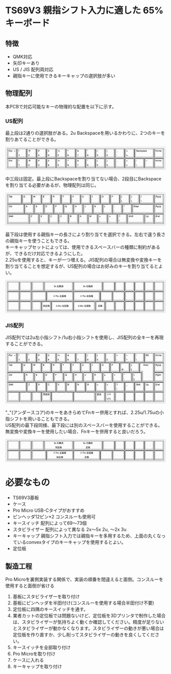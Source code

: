 # TS69V3 親指シフト入力に適した 65% キーボード

## 特徴

* QMK対応
* 矢印キーあり
* US / JIS 配列両対応
* 親指キーに使用できるキーキャップの選択肢が多い

## 物理配列

本PCBで対応可能なキーの物理的な配置を以下に示す。

### US配列

最上段は2通りの選択肢がある。2u Backspaceを用いるかわりに、2つのキーを割りあてることができる。

![US R1 LAYOUT](layout-us-r1.png "US R1 LAYOUT")
<!--
["Esc\n\n~\n`","!\n1","@\n2","#\n3","$\n4","%\n5","^\n6","&\n7","*\n8","(\n9",")\n0","_\n-","+\n=",{w:2},"Backspace","Home"],
["Esc","!\n1","@\n2","#\n3","$\n4","%\n5","^\n6","&\n7","*\n8","(\n9",")\n0","_\n-","+\n=","|\n\\","~\n`","Home"],
-->

中三段は固定。最上段にBackspaceを割り当てない場合、2段目にBackspaceを割り当てる必要があるが、物理配列は同じ。

![US R234 LAYOUT](layout-us-r234.png "US R234 LAYOUT")
<!--
[{w:1.5},"Tab","Q","W","E","R","T","Y","U","I","O","P","{\n[","}\n]",{w:1.5},"|\n\\","PgUp"],
[{w:1.75},"Ctrl","A","S","D","F","G","H","J","K","L",":\n;","\"\n'",{w:2.25},"Enter","PgUp"],
[{w:2.25},"Shift","Z","X","C","V","B","N","M","<\n,",">\n.","?\n/",{w:1.75},"Shift","Up","End"],
-->

最下段は使用する親指キーの長さにより割り当てを選択できる。左右で違う長さの親指キーを使うこともできる。  
キーキャップセットによっては、使用できるスペースバーの種類に制約があるが、できるだけ対応できるようにした。  
2.25uを使用すると、キーが一つ増える。JIS配列の場合は無変換や変換キーを割り当てることを想定するが、US配列の場合はお好みのキーを割り当てるとよい。

![US R5 LAYOUT](layout-us-r5.png "US R5 LAYOUT") 
<!--
[{a:7,w:1.25},"",{w:1.25},"",{w:1.25},"",{w:3},"3u 左親指",{w:3},"3u 右親指",{w:1.25},"","","","","",""],
[{w:1.25},"",{w:1.25},"",{w:1.5},"",{w:2.75},"2.75u 左親指",{w:2.75},"2.75u 右親指",{w:1.25},"",{w:1.25},"","","","",""],
[{w:1.25},"",{w:1.25},"","","無変換",{w:2.25},"2.25u 左親指",{w:2.25},"2.25u 左親指","変換","","","","","",""]
-->

### JIS配列

JIS配列では2u左小指シフト/1u右小指シフトを使用し、JIS配列の全キーを再現することができる。  

![JIS LAYOUT](layout-jis.png "JIS LAYOUT") 
<!--
["Esc\n\n~\n`","!\n1","\"\n2","#\n3","$\n4","%\n5","&\n6","'\n7","(\n8",")\n9","\n0","=\n-","~\n^","|\n\\","BS","Home"],
[{w:1.5},"Tab","Q","W","E","R","T","Y","U","I","O","P","`\n@","{\n[",{x:0.25,w:1.25,h:2,w2:1.5,h2:1,x2:-0.25},"Enter","PgUp"],
[{w:1.75},"Ctrl","A","S","D","F","G","H","J","K","L","+\n;","*\n:","}\n]",{x:1.25},"PgDn"],
[{w:2},"Shift","Z","X","C","V","B","N","M","<\n,",">\n.","?\n/","_","Shift","Up","End"],
[{w:1.25},"",{w:1.25},"","","無変換",{w:2.25},"",{w:2.25},"","変換","カタ\nひら","","","","",""],
-->

"_"(アンダースコア)のキーをあきらめてFnキー併用とすれば、2.25u/1.75uの小指シフトを用いることもできる。  
US配列の最下段同様、最下段には別のスペースバーを使用することができる。無変換や変換キーを使用したい場合、Fnキーを併用すると良いだろう。

![JIS R5 LAYOUT](layout-jis-r5.png "JIS R5 LAYOUT") 
<!--
[{a:7,w:1.25},"",{w:1.25},"",{w:1.25},"",{a:5,w:3},"3u 左親指\n無変換",{w:3},"3u 右親指\n変換",{a:7,w:1.25},"","","","","",""],
[{w:1.25},"",{w:1.25},"",{w:1.5},"",{a:5,w:2.75},"2.75u 左親指\n無変換",{w:2.75},"2.75u 右親指\n変換",{a:7,w:1.25},"",{w:1.25},"","","","",""]
-->

# 必要なもの

* TS69V3基板
* ケース
* Pro Micro USB-Cタイプがおすすめ
* ピンヘッダ12ピン×2 コンスルーも使用可
* キースイッチ 配列によって69〜73個
* スタビライザー 配列によって異なる 2x〜5x 2u, 〜2x 3u
* キーキャップ 親指シフト入力では親指キーを多用するため、上面の丸くなっているconvexタイプのキーキャップを使用するとよい。 
* 定位板

## 製造工程

Pro Microを裏側実装する関係で、実装の順番を間違えると面倒。コンスルーを使用すると面倒が省ける
1. 基板にスタビライザーを取り付け
2. 基板にピンヘッダを半田付け(コンスルーを使用する場合半田付け不要)
3. 定位板に四隅のキースイッチを通す。
4. 業者カットの定位板では問題ないけど、定位板を3Dプリンタで制作した場合は、スタビライザーが気持ちよく動くか確認してください。精度が足りないとスタビライザーが動かなくなります。スタビライザーの動きが悪い場合は定位板を作り直すか、少し削ってスタビライザーの動きを良くしてください。
5. キースイッチを全部取り付け
6. Pro Microを取り付け
7. ケースに入れる
8. キーキャップを取り付け
